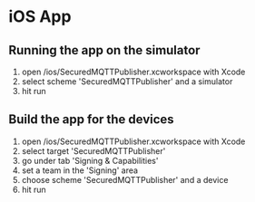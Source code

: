 # iOS App

## Running the app on the simulator

1. open /ios/SecuredMQTTPublisher.xcworkspace with Xcode
2. select scheme 'SecuredMQTTPublisher' and a simulator
3. hit run

## Build the app for the devices

1. open /ios/SecuredMQTTPublisher.xcworkspace with Xcode
2. select target 'SecuredMQTTPublisher'
3. go under tab 'Signing & Capabilities'
4. set a team in the 'Signing' area
5. choose scheme 'SecuredMQTTPublisher' and a device
6. hit run
